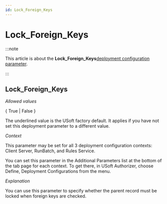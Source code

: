 ```yaml
---
id: Lock_Foreign_Keys
---
```


# Lock_Foreign_Keys




:::note

This article is about the **Lock_Foreign_Keys**[deployment configuration parameter](/docs/Authorisation_and_access/Deployment_configurations/Deployment_configuration_parameters.md).

:::

## **Lock_Foreign_Keys**

*Allowed values*

{ True \| False }

The underlined value is the USoft factory default. It applies if you have not set this deployment parameter to a different value.

*Context*

This parameter may be set for all 3 deployment configuration contexts: Client Server, RunBatch, and Rules Service.

You can set this parameter in the Additional Parameters list at the bottom of the tab page for each context. To get there, in USoft Authorizer, choose Define, Deployment Configurations from the menu.

*Explanation*

You can use this parameter to specify whether the parent record must be locked when foreign keys are checked.